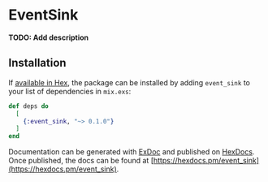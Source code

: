 # EventSink

**TODO: Add description**

## Installation

If [available in Hex](https://hex.pm/docs/publish), the package can be installed
by adding `event_sink` to your list of dependencies in `mix.exs`:

```elixir
def deps do
  [
    {:event_sink, "~> 0.1.0"}
  ]
end
```

Documentation can be generated with [ExDoc](https://github.com/elixir-lang/ex_doc)
and published on [HexDocs](https://hexdocs.pm). Once published, the docs can
be found at [https://hexdocs.pm/event_sink](https://hexdocs.pm/event_sink).

